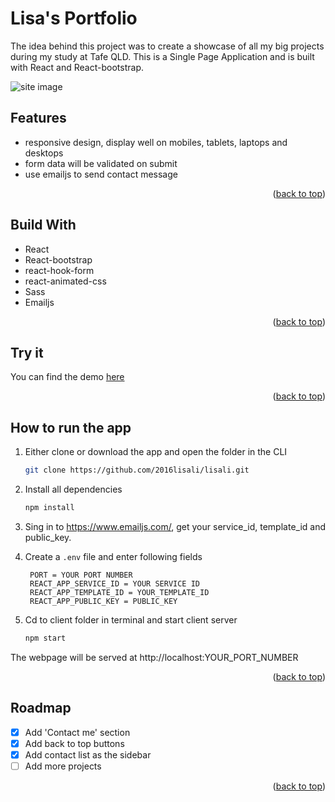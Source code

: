 # Lisa's Portfolio

The idea behind this project was to create a showcase of all my big projects during my study at Tafe QLD. This is a Single Page Application and is built with React and React-bootstrap.

![site image](https://github.com/2016lisali/lisas_portfolio/blob/main/public/assets/lisas_portfolio_responsive.jpg)

## Features

- responsive design, display well on mobiles, tablets, laptops and desktops
- form data will be validated on submit
- use emailjs to send contact message

<p align="right">(<a href="#top">back to top</a>)</p>

## Build With

- React
- React-bootstrap
- react-hook-form
- react-animated-css
- Sass
- Emailjs

<p align="right">(<a href="#top">back to top</a>)</p>

## Try it

You can find the demo [here](https://wonderlisa.netlify.app/)

<p align="right">(<a href="#top">back to top</a>)</p>

## How to run the app

1. Either clone or download the app and open the folder in the CLI

   ```sh
   git clone https://github.com/2016lisali/lisali.git
   ```

2. Install all dependencies
   ```sh
   npm install
   ```
3. Sing in to https://www.emailjs.com/, get your service_id, template_id and public_key.
4. Create a `.env` file and enter following fields
   ```env
    PORT = YOUR PORT NUMBER
    REACT_APP_SERVICE_ID = YOUR SERVICE ID
    REACT_APP_TEMPLATE_ID = YOUR_TEMPLATE_ID
    REACT_APP_PUBLIC_KEY = PUBLIC_KEY
   ```
5. Cd to client folder in terminal and start client server
   ```sh
   npm start
   ```

The webpage will be served at http://localhost:YOUR_PORT_NUMBER

<p align="right">(<a href="#top">back to top</a>)</p>

## Roadmap

- [x] Add 'Contact me' section
- [x] Add back to top buttons
- [x] Add contact list as the sidebar
- [ ] Add more projects

<p align="right">(<a href="#top">back to top</a>)</p>
